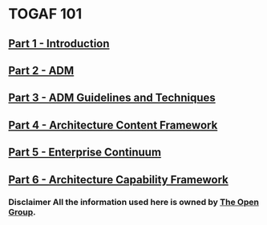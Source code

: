 # TOGAF 101 

## [Part 1 - Introduction ](study-notes/part-1.md)
## [Part 2 - ADM ](study-notes/part-2.md)
## [Part 3 - ADM Guidelines and Techniques ](study-notes/part-3.md)
## [Part 4 - Architecture Content Framework ](study-notes/part-4.md)
## [Part 5 - Enterprise Continuum ](study-notes/part-5.md)
## [Part 6 - Architecture Capability Framework ](study-notes/part-6.md)

### Disclaimer All the information used here is owned by [The Open Group](https://pubs.opengroup.org/architecture/togaf92-doc/arch).
